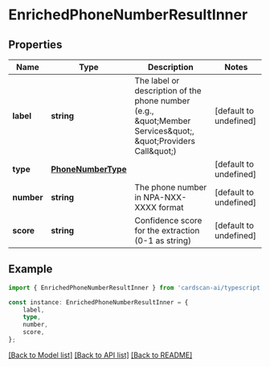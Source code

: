# EnrichedPhoneNumberResultInner


## Properties

Name | Type | Description | Notes
------------ | ------------- | ------------- | -------------
**label** | **string** | The label or description of the phone number (e.g., \&quot;Member Services\&quot;, \&quot;Providers Call\&quot;) | [default to undefined]
**type** | [**PhoneNumberType**](PhoneNumberType.md) |  | [default to undefined]
**number** | **string** | The phone number in NPA-NXX-XXXX format | [default to undefined]
**score** | **string** | Confidence score for the extraction (0-1 as string) | [default to undefined]

## Example

```typescript
import { EnrichedPhoneNumberResultInner } from 'cardscan-ai/typescript';

const instance: EnrichedPhoneNumberResultInner = {
    label,
    type,
    number,
    score,
};
```

[[Back to Model list]](../README.md#documentation-for-models) [[Back to API list]](../README.md#documentation-for-api-endpoints) [[Back to README]](../README.md)
